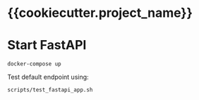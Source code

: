 # {{cookiecutter.project_name}}

# Start FastAPI
```commandline
docker-compose up
```
Test default endpoint using:
```commandline
scripts/test_fastapi_app.sh
```